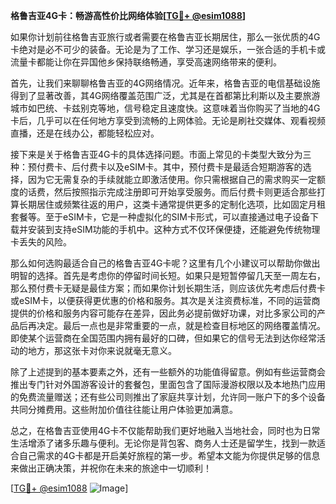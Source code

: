 **格鲁吉亚4G卡：畅游高性价比网络体验[[TG💪+ @esim1088](https://t.me/s/esim1088)]**

如果你计划前往格鲁吉亚旅行或者需要在格鲁吉亚长期居住，那么一张优质的4G卡绝对是必不可少的装备。无论是为了工作、学习还是娱乐，一张合适的手机卡或流量卡都能让你在异国他乡保持联络畅通，享受高速网络带来的便利。

首先，让我们来聊聊格鲁吉亚的4G网络情况。近年来，格鲁吉亚的电信基础设施得到了显著改善，其4G网络覆盖范围广泛，尤其是在首都第比利斯以及主要旅游城市如巴统、卡兹别克等地，信号稳定且速度快。这意味着当你购买了当地的4G卡后，几乎可以在任何地方享受到流畅的上网体验。无论是刷社交媒体、观看视频直播，还是在线办公，都能轻松应对。

接下来是关于格鲁吉亚4G卡的具体选择问题。市面上常见的卡类型大致分为三种：预付费卡、后付费卡以及eSIM卡。其中，预付费卡是最适合短期游客的选择，因为它无需复杂的手续就能立即激活使用。你只需根据自己的需求购买一定额度的话费，然后按照指示完成注册即可开始享受服务。而后付费卡则更适合那些打算长期居住或频繁往返的用户，这类卡通常提供更多的定制化选项，比如固定月租套餐等。至于eSIM卡，它是一种虚拟化的SIM卡形式，可以直接通过电子设备下载并安装到支持eSIM功能的手机中。这种方式不仅环保便捷，还能避免传统物理卡丢失的风险。

那么如何选购最适合自己的格鲁吉亚4G卡呢？这里有几个小建议可以帮助你做出明智的选择。首先是考虑你的停留时间长短。如果只是短暂停留几天至一周左右，那么预付费卡无疑是最佳方案；而如果你计划长期生活，则应该优先考虑后付费卡或eSIM卡，以便获得更优惠的价格和服务。其次是关注资费标准，不同的运营商提供的价格和服务内容可能存在差异，因此务必提前做好功课，对比多家公司的产品后再决定。最后一点也是非常重要的一点，就是检查目标地区的网络覆盖情况。即使某个运营商在全国范围内拥有最好的口碑，但如果它的信号无法到达你经常活动的地方，那这张卡对你来说就毫无意义。

除了上述提到的基本要素之外，还有一些额外的功能值得留意。例如有些运营商会推出专门针对外国游客设计的套餐包，里面包含了国际漫游权限以及本地热门应用的免费流量赠送；还有些公司则推出了家庭共享计划，允许同一账户下的多个设备共同分摊费用。这些附加价值往往能让用户体验更加满意。

总之，在格鲁吉亚使用4G卡不仅能帮助我们更好地融入当地社会，同时也为日常生活增添了诸多乐趣与便利。无论你是背包客、商务人士还是留学生，找到一款适合自己需求的4G卡都是开启美好旅程的第一步。希望本文能为你提供足够的信息来做出正确决策，并祝你在未来的旅途中一切顺利！

[[TG💪+ @esim1088](https://t.me/s/esim1088) ![Image](https://i.postimg.cc/4NQfJmqS/Snipaste-2025-05-13-00-14-12.png)]